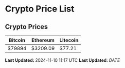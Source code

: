 # Crypto Price List

## Crypto Prices
| Bitcoin | Ethereum | Litecoin |
| ------- | -------- | -------- |
| $79894 | $3209.09 | $77.21 |
**Last Updated:** 2024-11-10 11:17 UTC
**Last Updated:** $DATE$
